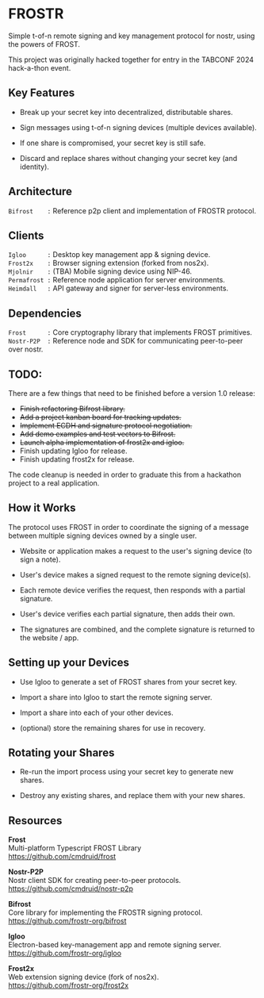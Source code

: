 # FROSTR

Simple t-of-n remote signing and key management protocol for nostr, using the powers of FROST.

This project was originally hacked together for entry in the TABCONF 2024 hack-a-thon event.

## Key Features

* Break up your secret key into decentralized, distributable shares.

* Sign messages using t-of-n signing devices (multiple devices available).

* If one share is compromised, your secret key is still safe.

* Discard and replace shares without changing your secret key (and identity).

## Architecture

`Bifrost    :` Reference p2p client and implementation of FROSTR protocol.

## Clients

`Igloo      :` Desktop key management app & signing device.  
`Frost2x    :` Browser signing extension (forked from nos2x).  
`Mjolnir    :` (TBA) Mobile signing device using NIP-46.  
`Permafrost :` Reference node application for server environments.  
`Heimdall   :` API gateway and signer for server-less environments.  

## Dependencies

`Frost      :` Core cryptography library that implements FROST primitives.  
`Nostr-P2P  :` Reference node and SDK for communicating peer-to-peer over nostr.

## TODO:

There are a few things that need to be finished before a version 1.0 release:

* ~~Finish refactoring Bifrost library.~~
* ~~Add a project kanban board for tracking updates.~~
* ~~Implement ECDH and signature protocol negotiation.~~
* ~~Add demo examples and test vectors to Bifrost.~~
* ~~Launch alpha implementation of frost2x and igloo.~~
* Finish updating Igloo for release.
* Finish updating frost2x for release.

The code cleanup is needed in order to graduate this from a hackathon project to a real application.

## How it Works

The protocol uses FROST in order to coordinate the signing of a message between multiple signing devices owned by a single user.

* Website or application makes a request to the user's signing device (to sign a note).

* User's device makes a signed request to the remote signing device(s).

* Each remote device verifies the request, then responds with a partial signature.

* User's device verifies each partial signature, then adds their own.

* The signatures are combined, and the complete signature is returned to the website / app.

## Setting up your Devices

* Use Igloo to generate a set of FROST shares from your secret key.

* Import a share into Igloo to start the remote signing server.

* Import a share into each of your other devices.

* (optional) store the remaining shares for use in recovery.

## Rotating your Shares

* Re-run the import process using your secret key to generate new shares.

* Destroy any existing shares, and replace them with your new shares.

## Resources

**Frost**  
Multi-platform Typescript FROST Library   
https://github.com/cmdruid/frost

**Nostr-P2P**  
Nostr client SDK for creating peer-to-peer protocols.  
https://github.com/cmdruid/nostr-p2p

**Bifrost**  
Core library for implementing the FROSTR signing protocol.  
https://github.com/frostr-org/bifrost

**Igloo**  
Electron-based key-management app and remote signing server.  
https://github.com/frostr-org/igloo

**Frost2x**  
Web extension signing device (fork of nos2x).  
https://github.com/frostr-org/frost2x

